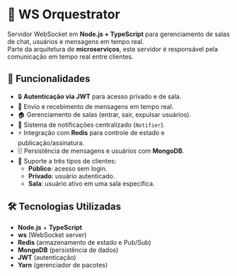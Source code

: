 # 📡 WS Orquestrator

Servidor WebSocket em **Node.js + TypeScript** para gerenciamento de salas de chat, usuários e mensagens em tempo real.  
Parte da arquitetura de **microserviços**, este servidor é responsável pela comunicação em tempo real entre clientes.

## 🚀 Funcionalidades

- 🔒 **Autenticação via JWT** para acesso privado e de sala.
- 💬 Envio e recebimento de mensagens em tempo real.
- 🏠 Gerenciamento de salas (entrar, sair, expulsar usuários).
- 📢 Sistema de notificações centralizado (`Notifier`).
- ⚡ Integração com **Redis** para controle de estado e publicação/assinatura.
- 🗄 Persistência de mensagens e usuários com **MongoDB**.
- 👤 Suporte a três tipos de clientes:
  - **Público**: acesso sem login.
  - **Privado**: usuário autenticado.
  - **Sala**: usuário ativo em uma sala específica.

## 🛠 Tecnologias Utilizadas

- **Node.js** + **TypeScript**
- **ws** (WebSocket server)
- **Redis** (armazenamento de estado e Pub/Sub)
- **MongoDB** (persistência de dados)
- **JWT** (autenticação)
- **Yarn** (gerenciador de pacotes)
